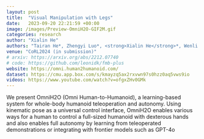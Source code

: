 ```yaml
---
layout: post
title:  "Visual Manipulation with Legs"
date:   2023-09-20 22:21:59 +00:00
image: /images/Preview-OmniH2O-GIF2M.gif
categories: research
author: "Xialin He"
authors: "Tairan He*, Zhengyi Luo*, <strong>Xialin He</strong>*, Wenli Xiao, Chong Zhang, Weinan Zhang, Kris Kitani, Changliu Liu, Guanya Shi"
venue: "CoRL2024 (in submission)"
# arxiv: https://arxiv.org/abs/2212.07740
# code: https://github.com/leonidk/fmb-plus
website: https://omni.human2humanoid.com/
dataset: https://cmu.app.box.com/s/kmayzq5ax2rxvwn97s0hzz0aq5vws9io
videos: https://www.youtube.com/watch?v=ofgxZHv0GMk
---
```

We present OmniH2O (Omni Human-to-Humanoid), a learning-based system for whole-body humanoid teleoperation and autonomy. Using kinematic pose as a universal control interface, OmniH2O enables various ways for a human to control a full-sized humanoid with dexterous hands and also enables full autonomy by learning from teleoperated demonstrations or integrating with frontier models such as GPT-4o
